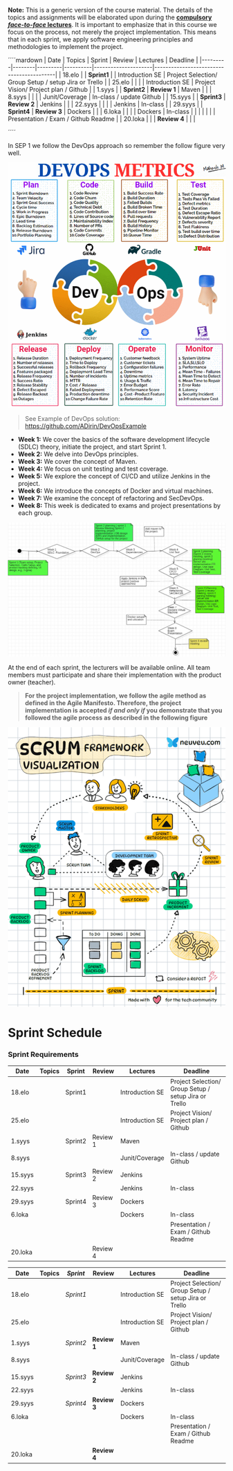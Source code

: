 **Note:** This is a generic version of the course material. The details of the topics and assignments will be elaborated upon during the **<ins>compulsory *face-to-face* lectures</ins>**. It is important to emphasize that in this course we focus on the process, not merely the project implementation. This means that in each sprint, we apply software engineering principles and methodologies to implement the project.

´´´´mardown
| Date    | Topics  | Sprint  | Review   | Lectures           | Deadline                                |
|---------|--------|---------|----------|---------------------|------------------------------------------|
| 18.elo  |        | **Sprint1** |          | Introduction SE      | Project Selection/ Group Setup / setup Jira or Trello |
| 25.elo  |        |         |          | Introduction SE      | Project Vision/ Project plan / Github   |
| 1.syys  |        | **Sprint2** | **Review 1** | Maven               |                                          |
| 8.syys  |        |         |          | Junit/Coverage      | In-class / update Github                 |
| 15.syys |        | **Sprint3** | **Review 2** | Jenkins             |                                          |
| 22.syys |        |         |          | Jenkins             | In-class                                 |
| 29.syys |        | **Sprint4** | **Review 3** | Dockers             |                                          |
| 6.loka  |        |         |          | Dockers             | In-class                                 |
|         |        |         |          |                     | Presentation / Exam / Github Readme      |
| 20.loka |        |         | **Review 4** |                     |                                          |



´´´´



In SEP 1 we follow the DevOps approach so remember the follow figure very well.

 ![DevOps introduction](Images/DevOps.gif)


>  See Example of DevOps solution: https://github.com/ADirin/DevOpsExample

- **Week 1:** We cover the basics of the software development lifecycle (SDLC) theory, initiate the project, and start Sprint 1.
- **Week 2:** We delve into DevOps principles.
- **Week 3:** We cover the concept of Maven.
- **Week 4:** We focus on unit testing and test coverage.
- **Week 5:** We explore the concept of CI/CD and utilize Jenkins in the project.
- **Week 6:** We introduce the concepts of Docker and virtual machines.
- **Week 7:** We examine the concept of refactoring and SecDevOps.
- **Week 8:** This week is dedicated to exams and project presentations by each group.


![Sample Image](Images/ThecourseOutlines.JPG)

At the end of each sprint, the lecturers will be available online. All team members must participate and share their implementation with the product owner (teacher).
> **For the project implementation, we follow the agile method as defined in the Agile Manifesto. Therefore, the project implementation is accepted *if and only if* you demonstrate that you followed the agile process as described in the following figure**

![Project Implementation](Images/Scrum.gif)

# Sprint Schedule

### Sprint Requirements  

| Date    | Topics  | Sprint  | Review   | Lectures           | Deadline                                |
|---------|--------|---------|----------|---------------------|------------------------------------------|
| 18.elo  |        | Sprint1 |          | Introduction SE      | Project Selection/ Group Setup / setup Jira or Trello |
| 25.elo  |        |         |          | Introduction SE      | Project Vision/ Project plan / Github   |
| 1.syys  |        | Sprint2 | Review 1 | Maven               |                                          |
| 8.syys  |        |         |          | Junit/Coverage      | In-class / update Github                 |
| 15.syys |        | Sprint3 | Review 2 | Jenkins             |                                          |
| 22.syys |        |         |          | Jenkins             | In-class                                 |
| 29.syys |        | Sprint4 | Review 3 | Dockers             |                                          |
| 6.loka  |        |         |          | Dockers             | In-class                                 |
|         |        |         |          |                     | Presentation / Exam / Github Readme      |
| 20.loka |        |         | Review 4 |                     |                                          |



| Date    | Topics | *Sprint*    | **Review**   | Lectures            | Deadline                                |
|---------|--------|-------------|--------------|---------------------|------------------------------------------|
| 18.elo  |        | *Sprint1*   |              | Introduction SE     | Project Selection/ Group Setup / setup Jira or Trello |
| 25.elo  |        |             |              | Introduction SE     | Project Vision/ Project plan / Github   |
| 1.syys  |        | *Sprint2*   | **Review 1** | Maven               |                                          |
| 8.syys  |        |             |              | Junit/Coverage      | In-class / update Github                 |
| 15.syys |        | *Sprint3*   | **Review 2** | Jenkins             |                                          |
| 22.syys |        |             |              | Jenkins             | In-class                                 |
| 29.syys |        | *Sprint4*   | **Review 3** | Dockers             |                                          |
| 6.loka  |        |             |              | Dockers             | In-class                                 |
|         |        |             |              |                     | Presentation / Exam / Github Readme      |
| 20.loka |        |             | **Review 4** |                     |                                          |

